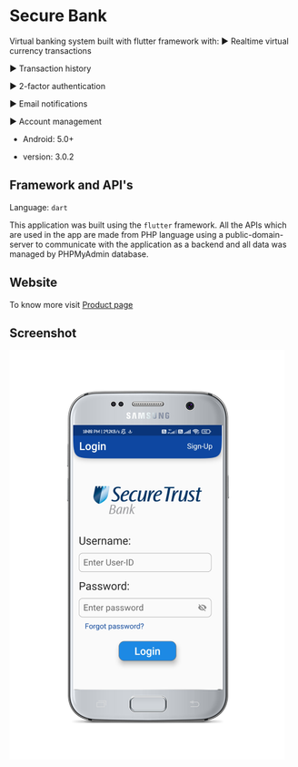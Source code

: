 # Secure Bank

Virtual banking system built with flutter framework with: 
▶️ Realtime virtual currency transactions

▶️ Transaction history

▶️ 2-factor authentication

▶️ Email notifications

▶️ Account management

- Android: 5.0+

- version: 3.0.2

## Framework and API's
Language: `dart`

This application was built using the `flutter` framework. All the APIs which are used in the app are made from PHP language using a public-domain-server to communicate with the application as a backend and all data was managed by PHPMyAdmin database.

## Website
To know more visit [Product page](https://securebnk950.000webhostapp.com/android/app.html)

## Screenshot
![Login page](https://github.com/MIDHUN950/Secure_Bank/blob/main/login.png)

